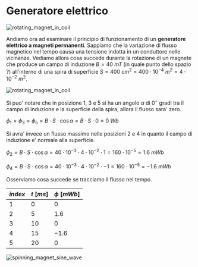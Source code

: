 # Generatore elettrico 

![rotating_magnet_in_coil](https://user-images.githubusercontent.com/7195133/227459819-41008926-33df-43cf-ae15-b2b0fe861c46.gif)  

Andiamo ora ad esaminare il principio di funzionamento di un **generatore elettrico a magneti permanenti**. Sappiamo che la variazione di flusso magnetico nel tempo causa una tensione indotta in un conduttore nelle vicinanze. Vediamo allora cosa succede durante la rotazione di un magnete che produce un campo di induzione $B = 40\ mT$ (in quale punto dello spazio ?) all'interno di una spira di superficie $S = 400\ cm^2 = 400 \cdot 10^{-4}\ m^2 = 4 \cdot 10^{-2}\ m^2$.  

![rotating_magnet_in_coil](https://user-images.githubusercontent.com/7195133/227708033-bdb64975-6332-4099-8eb0-69aaeed93c4e.jpg)  

Si puo' notare che in posizione 1, 3 e 5 si ha un angolo $\alpha$ di $0^{\circ}$ gradi tra il campo di induzione e la superficie della spira, allora il flusso sara' zero.  

$\phi_1 = \phi_3 = \phi_5 = B \cdot S \cdot \cos \alpha = B \cdot S \cdot 0 = 0\ Wb$  

Si avra' invece un flusso massimo nelle posizioni 2 e 4 in quanto il campo di induzione e' normale alla superficie.  

$\phi_2 = B \cdot S \cdot \cos \alpha = 40 \cdot 10^{-3} \cdot 4 \cdot 10^{-2} \cdot 1 = 160 \cdot 10^{-5} = 1.6\ mWb$  

$\phi_4 = B \cdot S \cdot \cos \alpha = 40 \cdot 10^{-3} \cdot 4 \cdot 10^{-2} \cdot -1 = 160 \cdot 10^{-5} = -1.6\ mWb$  

Osserviamo cosa succede se tracciamo il flusso nel tempo.  

| $index$ | $t\ [ms]$ | $\phi\ [mWb]$ |
| ------- | --------- | ------------- |
| $1$     | $0$       | $0$           |
| $2$     | $5$       | $1.6$         |
| $3$     | $10$      | $0$           |
| $4$     | $15$      | $-1.6$        |
| $5$     | $20$      | $0$           |

![spinning_magnet_sine_wave](https://user-images.githubusercontent.com/7195133/227712115-66b871df-4092-451c-a358-df4ea73227b1.jpg)  